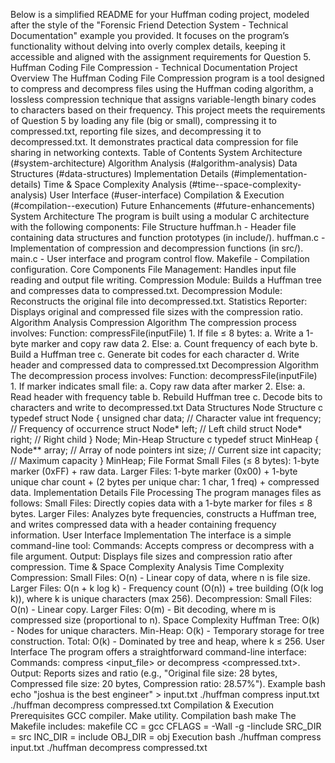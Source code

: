 Below is a simplified README for your Huffman coding project, modeled after the style of the "Forensic Friend Detection System - Technical Documentation" example you provided. It focuses on the program’s functionality without delving into overly complex details, keeping it accessible and aligned with the assignment requirements for Question 5.
Huffman Coding File Compression - Technical Documentation
Project Overview
The Huffman Coding File Compression program is a tool designed to compress and decompress files using the Huffman coding algorithm, a lossless compression technique that assigns variable-length binary codes to characters based on their frequency. This project meets the requirements of Question 5 by loading any file (big or small), compressing it to compressed.txt, reporting file sizes, and decompressing it to decompressed.txt. It demonstrates practical data compression for file sharing in networking contexts.
Table of Contents
System Architecture (#system-architecture)
Algorithm Analysis (#algorithm-analysis)
Data Structures (#data-structures)
Implementation Details (#implementation-details)
Time & Space Complexity Analysis (#time--space-complexity-analysis)
User Interface (#user-interface)
Compilation & Execution (#compilation--execution)
Future Enhancements (#future-enhancements)
System Architecture
The program is built using a modular C architecture with the following components:
File Structure
huffman.h - Header file containing data structures and function prototypes (in include/).
huffman.c - Implementation of compression and decompression functions (in src/).
main.c - User interface and program control flow.
Makefile - Compilation configuration.
Core Components
File Management: Handles input file reading and output file writing.
Compression Module: Builds a Huffman tree and compresses data to compressed.txt.
Decompression Module: Reconstructs the original file into decompressed.txt.
Statistics Reporter: Displays original and compressed file sizes with the compression ratio.
Algorithm Analysis
Compression Algorithm
The compression process involves:
Function: compressFile(inputFile)
    1. If file ≤ 8 bytes:
        a. Write a 1-byte marker and copy raw data
    2. Else:
        a. Count frequency of each byte
        b. Build a Huffman tree
        c. Generate bit codes for each character
        d. Write header and compressed data to compressed.txt
Decompression Algorithm
The decompression process involves:
Function: decompressFile(inputFile)
    1. If marker indicates small file:
        a. Copy raw data after marker
    2. Else:
        a. Read header with frequency table
        b. Rebuild Huffman tree
        c. Decode bits to characters and write to decompressed.txt
Data Structures
Node Structure
c
typedef struct Node {
    unsigned char data;       // Character value
    int frequency;            // Frequency of occurrence
    struct Node* left;        // Left child
    struct Node* right;       // Right child
} Node;
Min-Heap Structure
c
typedef struct MinHeap {
    Node** array;             // Array of node pointers
    int size;                 // Current size
    int capacity;             // Maximum capacity
} MinHeap;
File Format
Small Files (≤ 8 bytes): 1-byte marker (0xFF) + raw data.
Larger Files: 1-byte marker (0x00) + 1-byte unique char count + (2 bytes per unique char: 1 char, 1 freq) + compressed data.
Implementation Details
File Processing
The program manages files as follows:
Small Files: Directly copies data with a 1-byte marker for files ≤ 8 bytes.
Larger Files: Analyzes byte frequencies, constructs a Huffman tree, and writes compressed data with a header containing frequency information.
User Interface Implementation
The interface is a simple command-line tool:
Commands: Accepts compress or decompress with a file argument.
Output: Displays file sizes and compression ratio after compression.
Time & Space Complexity Analysis
Time Complexity
Compression:
Small Files: O(n) - Linear copy of data, where n is file size.
Larger Files: O(n + k log k) - Frequency count (O(n)) + tree building (O(k log k)), where k is unique characters (max 256).
Decompression:
Small Files: O(n) - Linear copy.
Larger Files: O(m) - Bit decoding, where m is compressed size (proportional to n).
Space Complexity
Huffman Tree: O(k) - Nodes for unique characters.
Min-Heap: O(k) - Temporary storage for tree construction.
Total: O(k) - Dominated by tree and heap, where k ≤ 256.
User Interface
The program offers a straightforward command-line interface:
Commands: compress <input_file> or decompress <compressed.txt>.
Output: Reports sizes and ratio (e.g., "Original file size: 28 bytes, Compressed file size: 20 bytes, Compression ratio: 28.57%").
Example
bash
echo "joshua is the best engineer" > input.txt
./huffman compress input.txt
./huffman decompress compressed.txt
Compilation & Execution
Prerequisites
GCC compiler.
Make utility.
Compilation
bash
make
The Makefile includes:
makefile
CC = gcc
CFLAGS = -Wall -g -Iinclude
SRC_DIR = src
INC_DIR = include
OBJ_DIR = obj
Execution
bash
./huffman compress input.txt
./huffman decompress compressed.txt

